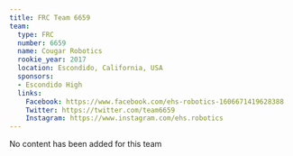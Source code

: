 ```yaml
---
title: FRC Team 6659
team:
  type: FRC
  number: 6659
  name: Cougar Robotics
  rookie_year: 2017
  location: Escondido, California, USA
  sponsors:
  - Escondido High
  links:
    Facebook: https://www.facebook.com/ehs-robotics-1606671419628388
    Twitter: https://twitter.com/team6659
    Instagram: https://www.instagram.com/ehs.robotics
---
```


No content has been added for this team